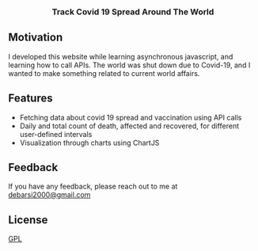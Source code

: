 <h3 align = "center">Track Covid 19 Spread Around The World</h3>

## Motivation
I developed this website while learning asynchronous javascript, and learning how to call APIs. The world was shut down due to Covid-19, and I wanted to make something related to current world affairs. 

## Features
- Fetching data about covid 19 spread and vaccination using API calls
- Daily and total count of death, affected and recovered, for different user-defined intervals 
- Visualization through charts using ChartJS


## Feedback

If you have any feedback, please reach out to me at debarsi2000@gmail.com

## License

[GPL](https://choosealicense.com/licenses/gpl-3.0/)
